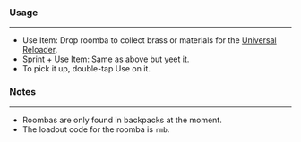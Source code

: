 ### Usage
---
- Use Item: Drop roomba to collect brass or materials for the [Universal Reloader](https://gitlab.com/accensi/hd-addons/universal-reloader).
- Sprint + Use Item: Same as above but yeet it.
- To pick it up, double-tap Use on it.

### Notes
---
- Roombas are only found in backpacks at the moment.
- The loadout code for the roomba is `rmb`.